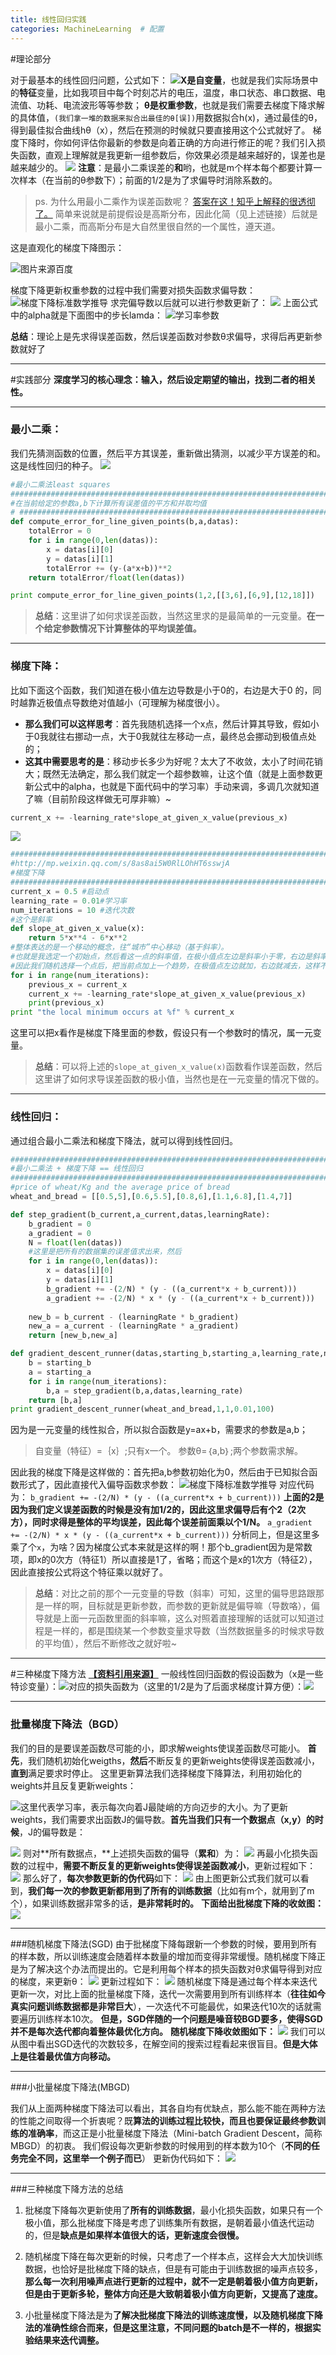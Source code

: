 ```yaml
---
title: 线性回归实践
categories: MachineLearning  # 配置
---
```


#理论部分

对于最基本的线性回归问题，公式如下：
 ![](http://upload-images.jianshu.io/upload_images/4749583-53d5979165ccec15.png?imageMogr2/auto-orient/strip%7CimageView2/2/w/1240)**X是自变量**，也就是我们实际场景中的**特征**变量，比如我项目中每个时刻芯片的电压，温度，串口状态、串口数据、电流值、功耗、电流波形等等参数；
**θ是权重参数**，也就是我们需要去梯度下降求解的具体值，`(我们拿一堆的数据来拟合出最佳的θ[误])`用数据拟合h(x)，通过最佳的θ，得到最佳拟合曲线hθ（x），然后在预测的时候就只要直接用这个公式就好了。
梯度下降时，你如何评估你最新的参数是向着正确的方向进行修正的呢？我们引入损失函数，直观上理解就是我更新一组参数后，你效果必须是越来越好的，误差也是越来越少的。
![](http://upload-images.jianshu.io/upload_images/4749583-8f8362ca47e6c8fe.png?imageMogr2/auto-orient/strip%7CimageView2/2/w/1240)
**注意**：是最小二乘误差的**和**哟，也就是m个样本每个都要计算一次样本（在当前的θ参数下）；前面的1/2是为了求偏导时消除系数的。
> ps. 为什么用最小二乘作为误差函数呢？  [答案在这！知乎上解释的很透彻了。](https://www.zhihu.com/question/24095027)
简单来说就是前提假设是高斯分布，因此化简（见上述链接）后就是最小二乘，而高斯分布是大自然里很自然的一个属性，遵天道。

这是直观化的梯度下降图示：

![图片来源百度](http://upload-images.jianshu.io/upload_images/4749583-e852208e76351be3.jpg?imageMogr2/auto-orient/strip%7CimageView2/2/w/1240)


梯度下降更新权重参数的过程中我们需要对损失函数求偏导数： 
![梯度下降标准数学推导](http://upload-images.jianshu.io/upload_images/4749583-1cb4968f3194697c.jpg?imageMogr2/auto-orient/strip%7CimageView2/2/w/1240)
求完偏导数以后就可以进行参数更新了：
![](http://upload-images.jianshu.io/upload_images/4749583-b80960078df5a73d.jpg?imageMogr2/auto-orient/strip%7CimageView2/2/w/1240)
上面公式中的alpha就是下面图中的步长lamda：
![学习率参数](http://upload-images.jianshu.io/upload_images/4749583-d59749e5d623e570.jpg?imageMogr2/auto-orient/strip%7CimageView2/2/w/1240)

**总结**：理论上是先求得误差函数，然后误差函数对参数θ求偏导，求得后再更新参数就好了

---

#实践部分
**深度学习的核心理念：输入，然后设定期望的输出，找到二者的相关性。**

---
### 最小二乘：
我们先猜测函数的位置，然后平方其误差，重新做出猜测，以减少平方误差的和。这是线性回归的种子。
![](http://upload-images.jianshu.io/upload_images/4749583-467a94055d12ed97.jpg?imageMogr2/auto-orient/strip%7CimageView2/2/w/1240)
```python
#最小二乘法least squares
################################################################################
#在当前给定的参数a,b下计算所有误差值的平方和并取均值
# ################################################################################
def compute_error_for_line_given_points(b,a,datas):
	totalError = 0
	for i in range(0,len(datas)):
		x = datas[i][0]
		y = datas[i][1]
		totalError += (y-(a*x+b))**2
	return totalError/float(len(datas))

print compute_error_for_line_given_points(1,2,[[3,6],[6,9],[12,18]])

```
>**总结**：这里讲了如何求误差函数，当然这里求的是最简单的一元变量。**在一个给定参数情况下计算整体的平均误差值。**

---

### 梯度下降：
比如下面这个函数，我们知道在极小值左边导数是小于0的，右边是大于0 的，同时越靠近极值点导数绝对值越小（可理解为梯度很小）。
+ **那么我们可以这样思考**：首先我随机选择一个x点，然后计算其导致，假如小于0我就往右挪动一点，大于0我就往左移动一点，最终总会挪动到极值点处的；
+ **这其中需要思考的是**：移动步长多少为好呢？太大了不收敛，太小了时间花销大；既然无法确定，那么我们就定一个超参数嘛，让这个值（就是上面参数更新公式中的alpha，也就是下面代码中的学习率）手动来调，多调几次就知道了嘛（目前阶段这样做无可厚非嘛）~
```python
current_x += -learning_rate*slope_at_given_x_value(previous_x)
```
![](http://upload-images.jianshu.io/upload_images/4749583-95b07d60bab2fd49.jpg?imageMogr2/auto-orient/strip%7CimageView2/2/w/1240)
```python
################################################################################
#http://mp.weixin.qq.com/s/8as8ai5W0RlLOhHT6sswjA
#梯度下降
################################################################################
current_x = 0.5 #启动点
learning_rate = 0.01#学习率
num_iterations = 10 #迭代次数
#这个是斜率
def slope_at_given_x_value(x):
	return 5*x**4 - 6*x**2
#整体表达的是一个移动的概念，往“城市”中心移动（基于斜率）。
#也就是我选定一个初始点，然后看这一点的斜率值，在极小值点左边是斜率小于零，右边是斜率大于零，
#因此我们随机选择一个点后，把当前点加上一个趋势，在极值点左边就加，右边就减去，这样不断迭代就好了。
for i in range(num_iterations):
	previous_x = current_x
	current_x += -learning_rate*slope_at_given_x_value(previous_x)
	print(previous_x)
print "the local minimum occurs at %f" % current_x
```
这里可以把x看作是梯度下降里面的参数，假设只有一个参数时的情况，属一元变量。
>**总结**：可以将上述的`slope_at_given_x_value(x)`函数看作误差函数，然后这里讲了如何求导误差函数的极小值，当然也是在一元变量的情况下做的。

---
### 线性回归：
通过组合最小二乘法和梯度下降法，就可以得到线性回归。 
```python
################################################################################
#最小二乘法 + 梯度下降 == 线性回归
################################################################################
#price of wheat/Kg and the average price of bread
wheat_and_bread = [[0.5,5],[0.6,5.5],[0.8,6],[1.1,6.8],[1.4,7]]

def step_gradient(b_current,a_current,datas,learningRate):
	b_gradient = 0
	a_gradient = 0
	N = float(len(datas))
	#这里是把所有的数据集的误差值求出来，然后
	for i in range(0,len(datas)):
		x = datas[i][0]
		y = datas[i][1]
		b_gradient += -(2/N) * (y - ((a_current*x + b_current)))
		a_gradient += -(2/N) * x * (y - ((a_current*x + b_current)))
	
	new_b = b_current - (learningRate * b_gradient)
	new_a = a_current - (learningRate * a_gradient)
	return [new_b,new_a]

def gradient_descent_runner(datas,starting_b,starting_a,learning_rate,num_iterations):
	b = starting_b
	a = starting_a
	for i in range(num_iterations):
		b,a = step_gradient(b,a,datas,learning_rate)
	return [b,a]
print gradient_descent_runner(wheat_and_bread,1,1,0.01,100)
```
因为是一元变量的线性拟合，所以拟合函数是y=ax+b，需要求的参数是a,b；
>自变量（特征）=｛x｝;只有x一个。
参数θ=｛a,b｝;两个参数需求解。

因此我的梯度下降是这样做的：首先把a,b参数初始化为0，然后由于已知拟合函数形式了，因此直接代入偏导函数求参数：
![梯度下降标准数学推导](http://upload-images.jianshu.io/upload_images/4749583-1cb4968f3194697c.jpg?imageMogr2/auto-orient/strip%7CimageView2/2/w/1240)
对应代码为：
`b_gradient += -(2/N) * (y - ((a_current*x + b_current)))`
**上面的2是因为我们定义误差函数的时候是没有加1/2的，因此这里求偏导后有个2（2次方），同时求得是整体的平均误差，因此每个误差前面乘以个1/N。**
`a_gradient += -(2/N) * x * (y - ((a_current*x + b_current)))`
分析同上，但是这里多乘了个`x`，为啥？因为梯度公式本来就是这样的啊！那个b_gradient因为是常数项，即x的0次方（特征1）所以直接是1了，省略；而这个是x的1次方（特征2），因此直接按公式将这个特征乘以就好了。
>**总结**：对比之前的那个一元变量的导数（斜率）可知，这里的偏导思路跟那是一样的啊，目标就是更新参数，而参数的更新就是偏导嘛（导数咯），偏导就是上面一元函数里面的斜率嘛，这么对照着直接理解的话就可以知道过程是一样的，都是围绕某一个参数变量求导数（当然数据量多的时候求导数的平均值），然后不断修改之就好啦~

---
#三种梯度下降方法
[**【资料引用来源】**](http://www.sohu.com/a/132440449_164987)
一般线性回归函数的假设函数为（x是一些特诊变量）：![](http://upload-images.jianshu.io/upload_images/4749583-d0817b7fd517113f.png?imageMogr2/auto-orient/strip%7CimageView2/2/w/1240)对应的损失函数为（这里的1/2是为了后面求梯度计算方便）：![](http://upload-images.jianshu.io/upload_images/4749583-a5a7d09f19300847.png?imageMogr2/auto-orient/strip%7CimageView2/2/w/1240)


---
### 批量梯度下降法（BGD）
我们的目的是要误差函数尽可能的小，即求解weights使误差函数尽可能小。
**首先**，我们随机初始化weigths，**然后**不断反复的更新weights使得误差函数减小，**直到**满足要求时停止。
这里更新算法我们选择梯度下降算法，利用初始化的weights并且反复更新weights：

![](http://upload-images.jianshu.io/upload_images/4749583-4bd127d66985502d.png?imageMogr2/auto-orient/strip%7CimageView2/2/w/1240)这里代表学习率，表示每次向着J最陡峭的方向迈步的大小。为了更新weights，我们需要求出函数J的偏导数。**首先当我们只有一个数据点（x,y）的时候**，J的偏导数是：

![](http://upload-images.jianshu.io/upload_images/4749583-94438bc92e1c64cf.jpg?imageMogr2/auto-orient/strip%7CimageView2/2/w/1240)
则对**所有数据点，**上述损失函数的偏导（**累和**）为：
![](http://upload-images.jianshu.io/upload_images/4749583-82a05240ae151982.png?imageMogr2/auto-orient/strip%7CimageView2/2/w/1240)
再最小化损失函数的过程中，**需要不断反复的更新weights使得误差函数减小**，更新过程如下：
![](http://upload-images.jianshu.io/upload_images/4749583-7e15b5f69462d816.png?imageMogr2/auto-orient/strip%7CimageView2/2/w/1240)
那么好了，**每次参数更新的伪代码**如下：
![](http://upload-images.jianshu.io/upload_images/4749583-ed5d87faa8e83b9a.png?imageMogr2/auto-orient/strip%7CimageView2/2/w/1240)
由上图更新公式我们就可以看到，**我们每一次的参数更新都用到了所有的训练数据**（比如有m个，就用到了m个），如果训练数据非常多的话，**是非常耗时的。**
**下面给出批梯度下降的收敛图：**
![](http://upload-images.jianshu.io/upload_images/4749583-cacfaee34223ae31.jpeg?imageMogr2/auto-orient/strip%7CimageView2/2/w/1240)


---
###随机梯度下降法(SGD)
由于批梯度下降每跟新一个参数的时候，要用到所有的样本数，所以训练速度会随着样本数量的增加而变得非常缓慢。随机梯度下降正是为了解决这个办法而提出的。它是利用每个样本的损失函数对θ求偏导得到对应的梯度，来更新θ：
![](http://upload-images.jianshu.io/upload_images/4749583-2d6de9be29d5bd7a.png?imageMogr2/auto-orient/strip%7CimageView2/2/w/1240)
更新过程如下：
![](http://upload-images.jianshu.io/upload_images/4749583-05d7f99133de67ad.png?imageMogr2/auto-orient/strip%7CimageView2/2/w/1240)
随机梯度下降是通过每个样本来迭代更新一次，对比上面的批量梯度下降，迭代一次需要用到所有训练样本（**往往如今真实问题训练数据都是非常巨大**），一次迭代不可能最优，如果迭代10次的话就需要遍历训练样本10次。
**但是，SGD伴随的一个问题是噪音较BGD要多，使得SGD并不是每次迭代都向着整体最优化方向。**
**随机梯度下降收敛图如下：**
![](http://upload-images.jianshu.io/upload_images/4749583-4691e85e0b4aa979.jpeg?imageMogr2/auto-orient/strip%7CimageView2/2/w/1240)
我们可以从图中看出SGD迭代的次数较多，在解空间的搜索过程看起来很盲目。**但是大体上是往着最优值方向移动。**


---
###小批量梯度下降法(MBGD)

我们从上面两种梯度下降法可以看出，其各自均有优缺点，那么能不能在两种方法的性能之间取得一个折衷呢？既**算法的训练过程比较快，而且也要保证最终参数训练的准确率**，而这正是小批量梯度下降法（Mini-batch Gradient Descent，简称MBGD）的初衷。
我们假设每次更新参数的时候用到的样本数为10个（**不同的任务完全不同，这里举一个例子而已**）
更新伪代码如下：
![](http://upload-images.jianshu.io/upload_images/4749583-5ac41ddd1af6bce8.png?imageMogr2/auto-orient/strip%7CimageView2/2/w/1240)


---
###三种梯度下降方法的总结

1. 批梯度下降每次更新使用了**所有的训练数据**，最小化损失函数，如果只有一个极小值，那么批梯度下降是考虑了训练集所有数据，是朝着最小值迭代运动的，但是**缺点是如果样本值很大的话，更新速度会很慢。**

2. 随机梯度下降在每次更新的时候，只考虑了一个样本点，这样会大大加快训练数据，也恰好是批梯度下降的缺点，但是有可能由于训练数据的噪声点较多，**那么每一次利用噪声点进行更新的过程中，就不一定是朝着极小值方向更新，但是由于更新多轮，整体方向还是大致朝着极小值方向更新，又提高了速度。**

3. 小批量梯度下降法是为**了解决批梯度下降法的训练速度慢，以及随机梯度下降法的准确性综合而来，但是这里注意，不同问题的batch是不一样的，根据实验结果来迭代调整。**